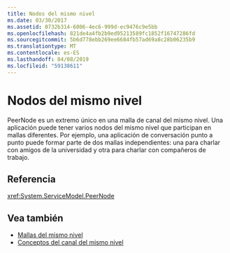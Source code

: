 ```yaml
---
title: Nodos del mismo nivel
ms.date: 03/30/2017
ms.assetid: 0732b314-6006-4ec6-999d-ec9476c9e5bb
ms.openlocfilehash: 821de4a4fb2b9ed95213589fc1852f16747286fd
ms.sourcegitcommit: 5b6d778ebb269ee6684fb57ad69a8c28b06235b9
ms.translationtype: MT
ms.contentlocale: es-ES
ms.lasthandoff: 04/08/2019
ms.locfileid: "59138611"
---
```

# <a name="peer-nodes"></a>Nodos del mismo nivel
PeerNode es un extremo único en una malla de canal del mismo nivel. Una aplicación puede tener varios nodos del mismo nivel que participan en mallas diferentes. Por ejemplo, una aplicación de conversación punto a punto puede formar parte de dos mallas independientes: una para charlar con amigos de la universidad y otra para charlar con compañeros de trabajo.  
  
## <a name="reference"></a>Referencia  
 <xref:System.ServiceModel.PeerNode>  
  
## <a name="see-also"></a>Vea también

- [Mallas del mismo nivel](../../../../docs/framework/wcf/feature-details/peer-meshes.md)
- [Conceptos del canal del mismo nivel](../../../../docs/framework/wcf/feature-details/peer-channel-concepts.md)
